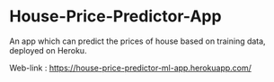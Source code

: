 # House-Price-Predictor-App
An app which can predict the prices of house based on training data, deployed on Heroku.

Web-link : https://house-price-predictor-ml-app.herokuapp.com/

